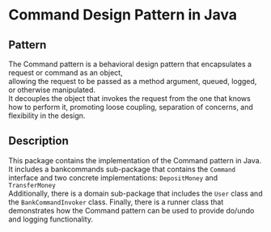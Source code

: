 # Command Design Pattern in Java
## Pattern
The Command pattern is a behavioral design pattern that encapsulates a request or command as an object,  
allowing the request to be passed as a method argument, queued, logged, or otherwise manipulated.  
It decouples the object that invokes the request from the one that knows how to perform it, promoting loose coupling, separation of concerns, and flexibility in the design.

## Description
This package contains the implementation of the Command pattern in Java.
It includes a bankcommands sub-package that contains the `Command` interface and two concrete
implementations: `DepositMoney` and `TransferMoney`  
Additionally, there is a domain sub-package that includes the `User` class and the `BankCommandInvoker` class.
Finally, there is a runner class that demonstrates how the Command pattern can be used to provide do/undo and logging functionality.
